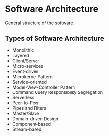 # Software Architecture

General structure of the software.

## Types of Software Architecture

- Monolithic
- Layered
- Client/Server
- Micro-services
- Event-driven
- Microkernel Pattern
- Service-oriented
- Model-View-Controller Pattern
- Command Query Responsibility Segregation
- Serverless
- Peer-to-Peer
- Pipes and Filters
- Master/Slave
- Domain-driven Design
- Component-based
- Stream-based


